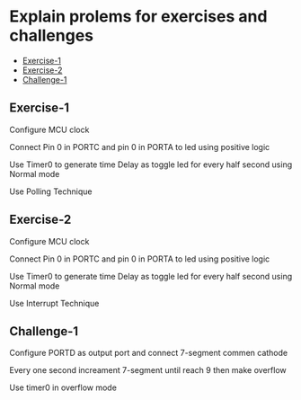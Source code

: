 # Explain prolems for exercises and challenges
- [Exercise-1](#Exercise-1)
- [Exercise-2](#Exercise-2)
- [Challenge-1](#Challenge-1)

## Exercise-1
<p>Configure MCU clock </p>
<p>Connect Pin 0 in PORTC and pin 0 in PORTA to led using positive logic </p>
<p>Use Timer0 to generate time Delay as toggle led for every half second using Normal mode</p>
<p>Use Polling Technique</p>


## Exercise-2
<p>Configure MCU clock </p>
<p>Connect Pin 0 in PORTC and pin 0 in PORTA to led using positive logic </p>
<p>Use Timer0 to generate time Delay as toggle led for every half second using Normal mode</p>
<p>Use Interrupt Technique</p>

## Challenge-1
<p>Configure PORTD as output port and connect 7-segment commen cathode </p>
<p>Every one second increament 7-segment until reach 9 then make overflow </p>
<p>Use timer0 in overflow mode </p>
